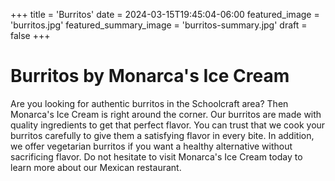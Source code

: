 +++
title = 'Burritos'
date = 2024-03-15T19:45:04-06:00
featured_image = 'burritos.jpg'
featured_summary_image = 'burritos-summary.jpg'
draft = false
+++

# Burritos by Monarca's Ice Cream

Are you looking for authentic burritos in the Schoolcraft area? Then Monarca's Ice Cream is right around the corner. Our burritos are made with quality ingredients to get that perfect flavor. You can trust that we cook your burritos carefully to give them a satisfying flavor in every bite. In addition, we offer vegetarian burritos if you want a healthy alternative without sacrificing flavor. Do not hesitate to visit Monarca's Ice Cream today to learn more about our Mexican restaurant.
